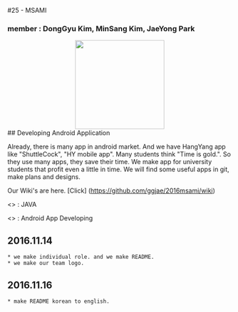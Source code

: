 #25 - MSAMI
### member : DongGyu Kim, MinSang Kim, JaeYong Park

<div align="center"><img src="http://postfiles5.naver.net/MjAxNjExMTRfMjU2/MDAxNDc5MTIzNzA2MTQz.qufEjEQgnduGwu9bSrtiHwBgrKpOrzldRZOZoOME-qIg.8MvaY1VSh6N4BYl-t5adAqnklUW5lK5bVFE2XHpkHnYg.PNG.msmghjjm/gitprojectlogo.png?type=w2" height = "200" ></div>
## Developing Android Application

Already, there is many app in android market. And we have HangYang app like "ShuttleCock", "HY mobile app".
Many students think "Time is gold.". So they use many apps, they save their time.
We make app for university students that profit even a little in time.
We will find some useful apps in git, make plans and designs.

Our Wiki's are here.
[Click] (https://github.com/ggjae/2016msami/wiki)


<<Programming Language>>
: JAVA


<<Reference>>
: Android App Developing

## 2016.11.14


	* we make individual role. and we make README.
	* we make our team logo.
## 2016.11.16
	* make README korean to english.
